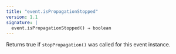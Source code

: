 ```yaml
---
title: "event.isPropagationStopped"
version: 1.1
signature: |
  event.isPropagationStopped() ⇒ boolean
---
```


Returns true if `stopPropagation()` was called for this event instance.

